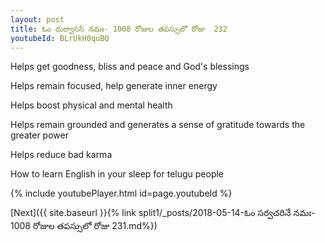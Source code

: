 ```yaml
---
layout: post
title: ఓం దుర్వాససే నమః- 1008 రోజుల తపస్సులో రోజు  232
youtubeId: BLrUkH0quBQ
---
```

 
 
Helps get goodness, bliss and peace and God's blessings
 
Helps remain focused, help generate inner energy 
 
Helps boost physical and mental health 
 
Helps remain grounded and generates a sense of gratitude towards the greater power 
 
Helps reduce bad karma
 
How to learn English in your sleep for telugu people
 
 
 
 


{% include youtubePlayer.html id=page.youtubeId %}
 
[Next]({{ site.baseurl }}{% link split1/_posts/2018-05-14-ఓం సర్వచరినే నమః- 1008 రోజుల తపస్సులో రోజు  231.md%})
 
